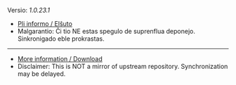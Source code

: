 [//]: # (do not edit me; start)

Versio: _1.0.23.1_

[//]: # (do not edit me; end)


- [Pli informo / Elŝuto](../../subfiles/about.ismm.md)
- Malgarantio: Ĉi tio NE estas spegulo de suprenflua deponejo. Sinkronigado eble prokrastas.

-----

- [More information / Download](../../subfiles/about.ismm.md)
- Disclaimer: This is NOT a mirror of upstream repository. Synchronization may be delayed.
